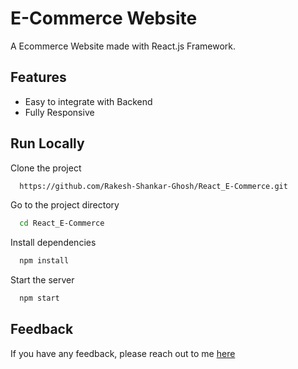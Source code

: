 # E-Commerce Website

A Ecommerce Website made with React.js Framework.


## Features

- Easy to integrate with Backend
- Fully Responsive

## Run Locally

Clone the project

```bash
  https://github.com/Rakesh-Shankar-Ghosh/React_E-Commerce.git
```

Go to the project directory

```bash
  cd React_E-Commerce
```

Install dependencies

```bash
  npm install
```

Start the server

```bash
  npm start
```

## Feedback

If you have any feedback, please reach out to me [here](https://github.com/Rakesh-Shankar-Ghosh)


